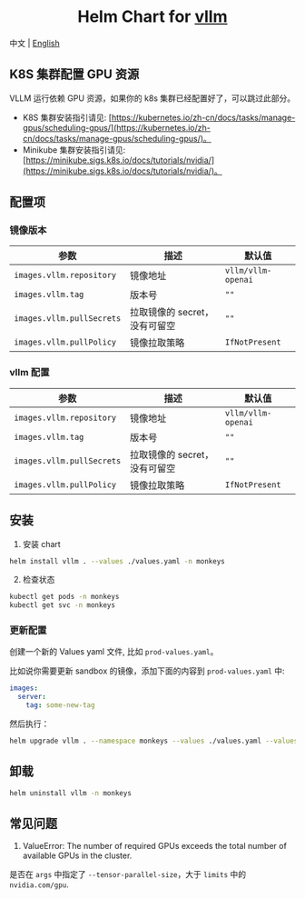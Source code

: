 <div align="center">

# Helm Chart for [vllm](https://github.com/vllm-project/vllm)<!-- omit in toc -->

</div>

中文 | [English](./README.md)

## K8S 集群配置 GPU 资源

VLLM 运行依赖 GPU 资源，如果你的 k8s 集群已经配置好了，可以跳过此部分。

- K8S 集群安装指引请见: [https://kubernetes.io/zh-cn/docs/tasks/manage-gpus/scheduling-gpus/](https://kubernetes.io/zh-cn/docs/tasks/manage-gpus/scheduling-gpus/)。
- Minikube 集群安装指引请见: [https://minikube.sigs.k8s.io/docs/tutorials/nvidia/](https://minikube.sigs.k8s.io/docs/tutorials/nvidia/)。

## 配置项

### 镜像版本

| 参数                      | 描述                          | 默认值             |
| ------------------------- | ----------------------------- | ------------------ |
| `images.vllm.repository`  | 镜像地址                      | `vllm/vllm-openai` |
| `images.vllm.tag`         | 版本号                        | `""`               |
| `images.vllm.pullSecrets` | 拉取镜像的 secret，没有可留空 | `""`               |
| `images.vllm.pullPolicy`  | 镜像拉取策略                  | `IfNotPresent`     |


### vllm 配置

| 参数                      | 描述                          | 默认值             |
| ------------------------- | ----------------------------- | ------------------ |
| `images.vllm.repository`  | 镜像地址                      | `vllm/vllm-openai` |
| `images.vllm.tag`         | 版本号                        | `""`               |
| `images.vllm.pullSecrets` | 拉取镜像的 secret，没有可留空 | `""`               |
| `images.vllm.pullPolicy`  | 镜像拉取策略                  | `IfNotPresent`     |


## 安装

1. 安装 chart

```sh
helm install vllm . --values ./values.yaml -n monkeys
```

2. 检查状态

```sh
kubectl get pods -n monkeys
kubectl get svc -n monkeys
```

### 更新配置

创建一个新的 Values yaml 文件, 比如 `prod-values.yaml`。

比如说你需要更新 sandbox 的镜像，添加下面的内容到 `prod-values.yaml` 中:

```yaml
images:
  server:
    tag: some-new-tag
```

然后执行：

```sh
helm upgrade vllm . --namespace monkeys --values ./values.yaml --values ./prod-values.yaml
```

## 卸载

```sh
helm uninstall vllm -n monkeys
```

## 常见问题

1. ValueError: The number of required GPUs exceeds the total number of available GPUs in the cluster.

是否在 `args` 中指定了 `--tensor-parallel-size`，大于 `limits` 中的 `nvidia.com/gpu`.

